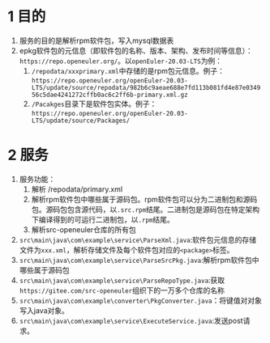 # 1 目的
1. 服务的目的是解析rpm软件包，写入mysql数据表
2. epkg软件包的元信息（即软件包的名称、版本、架构、发布时间等信息）：`https://repo.openeuler.org/`。以`openEuler-20.03-LTS`为例：
    1. `/repodata/xxxprimary.xml`中存储的是rpm包元信息。例子：`https://repo.openeuler.org/openEuler-20.03-LTS/update/source/repodata/982b6c9aeae688e7fd113b081fd4e87e034956c5dae4241272cffb0ac6c2ff6b-primary.xml.gz`
    2. `/Pacakges`目录下是软件包实体。例子：`https://repo.openeuler.org/openEuler-20.03-LTS/update/source/Packages/`

# 2 服务
1. 服务功能：
    1. 解析 /repodata/primary.xml
    2. 解析rpm软件包中哪些属于源码包。rpm软件包可以分为二进制包和源码包。源码包包含源代码，以`.src.rpm`结尾。二进制包是源码包在特定架构下编译得到的可运行二进制包，以`.rpm`结尾。
    3. 解析src-openeuler仓库的所有包
2. `src\main\java\com\example\service\ParseXml.java`:软件包元信息的存储文件为`xxx.xml`，解析存储文件及每个软件包对应的`<package>`标签。
3. `src\main\java\com\example\service\ParseSrcPkg.java`:解析rpm软件包中哪些属于源码包
5. `src\main\java\com\example\service\ParseRepoType.java`:获取`https://gitee.com/src-openeuler`组织下的一万多个仓库的名称
6. `src\main\java\com\example\converter\PkgConverter.java`：将键值对对象写入java对象。
7. `src\main\java\com\example\service\ExecuteService.java`:发送post请求。
    
